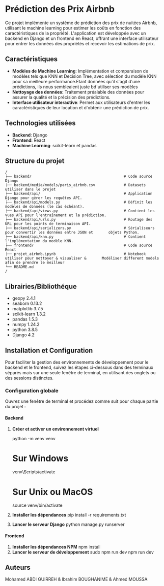 # Prédiction des Prix Airbnb

Ce projet implémente un système de prédiction des prix de nuitées Airbnb, utilisant le machine learning pour estimer les coûts en fonction des caractéristiques de la propriété. L'application est développée avec un backend en Django et un frontend en React, offrant une interface utilisateur pour entrer les données des propriétés et recevoir les estimations de prix.

## Caractéristiques

- **Modèles de Machine Learning**: Implémentation et comparaison de modèles tels que KNN et Decision Tree, avec sélection du modèle KNN pour sa meilleure performance.Etant données qu'il s'agit d'une prédictions, ils nous sembleaient juste bd'utiliser ses modèles
- **Nettoyage des données**: Traitement préalable des données pour assurer la qualité et la précision des prédictions.
- **Interface utilisateur interactive**: Permet aux utilisateurs d'entrer les caractéristiques de leur location et d'obtenir une prédiction de prix.

## Technologies utilisées

- **Backend**: Django
- **Frontend**: React
- **Machine Learning**: scikit-learn et pandas

## Structure du projet

```
/
├── backend/                                          # Code source Django
├── backend/media/models/paris_airbnb.csv             # Datasets utiliser dans le projet
├── backend/api/                                      # Application Django pour gérer les requêtes API.
├── backend/api/models.py                             # Définit les modèles de données (le cas échéant).
├── backend/api/views.py                              # Contient les vues API pour l'entraînement et la prédiction.
├── backend/api/urls.py                               # Routage des URL pour les points de terminaison API.
├── backend/api/serializers.py                        # Sérialiseurs pour convertir les données entre JSON et       objets Python.
├── backend/api/knn.py                                # Contient l'implémentation du modèle KNN.
├── frontend/                                         # Code source React
├── projet_airbnb.ipynb                               # Notebook utiliser pour nettoyer & visualiser &       Modéliser different models afin de prendre le meilleur 
└── README.md
/
```
##  Librairies/Bibliothéque
- geopy 2.4.1
- seaborn 0.13.2
- matplotlib  3.7.5
- scikit-learn  1.3.2
- pandas 1.5.3
- numpy 1.24.2
- python 3.8.5
- Django 4.2

## Installation et Configuration

Pour faciliter la gestion des environnements de développement pour le backend et le frontend, suivez les étapes ci-dessous dans des terminaux séparés mais sur une seule fenêtre de terminal, en utilisant des onglets ou des sessions distinctes.

### Configuration globale

Ouvrez une fenêtre de terminal et procédez comme suit pour chaque partie du projet :

#### Backend
1. **Créer et activer un environnement virtuel**

   python -m venv venv
   # Sur Windows
   venv\Scripts\activate
   # Sur Unix ou MacOS
   source venv/bin/activate
2. **Installer les dépendances**
  pip install -r requirements.txt
3. **Lancer le serveur Django**
    python manage.py runserver
#### Frontend
1. **Installer les dépendances NPM**
   npm install
2. **Lancer le serveur de développement**
   sudo npm run dev
   npm run dev
## Auteurs
Mohamed ABDI GUIRREH & Ibrahim BOUGHANIME & Ahmed MOUSSA
